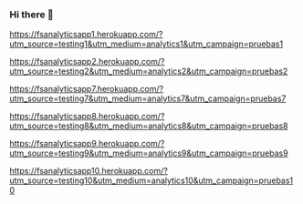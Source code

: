 ### Hi there 👋

<!--
**camiolarte8/camiolarte8** is a ✨ _special_ ✨ repository because its `README.md` (this file) appears on your GitHub profile.

Here are some ideas to get you started:

- 🔭 I’m currently working on ...
- 🌱 I’m currently learning ...
- 👯 I’m looking to collaborate on ...
- 🤔 I’m looking for help with ...
- 💬 Ask me about ...
- 📫 How to reach me: ...
- 😄 Pronouns: ...
- ⚡ Fun fact: ...
-->

https://fsanalyticsapp1.herokuapp.com/?utm_source=testing1&utm_medium=analytics1&utm_campaign=pruebas1

https://fsanalyticsapp2.herokuapp.com/?utm_source=testing2&utm_medium=analytics2&utm_campaign=pruebas2






https://fsanalyticsapp7.herokuapp.com/?utm_source=testing7&utm_medium=analytics7&utm_campaign=pruebas7

https://fsanalyticsapp8.herokuapp.com/?utm_source=testing8&utm_medium=analytics8&utm_campaign=pruebas8

https://fsanalyticsapp9.herokuapp.com/?utm_source=testing9&utm_medium=analytics9&utm_campaign=pruebas9

https://fsanalyticsapp10.herokuapp.com/?utm_source=testing10&utm_medium=analytics10&utm_campaign=pruebas10
